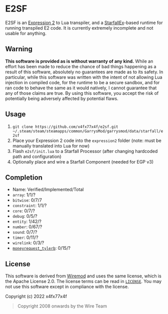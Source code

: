 # E2SF
E2SF is an [Expression 2](https://github.com/wiremod/wire/wiki/Expression-2) to Lua transpiler, and a [StarfallEx](https://github.com/thegrb93/StarfallEx)-based runtime for running transpiled E2 code. It is currently extremely incomplete and not usable for anything.

## Warning
**This software is provided as is without warranty of any kind.** While an effort has been made to reduce the chance of bad things happening as a result of this software, absolutely no guarantees are made as to its safety. In particular, while this software was written with the intent of not allowing Lua injection in compiled code, for the runtime to be a secure sandbox, and for ran code to behave the same as it would natively, I cannot guarantee that any of those claims are true. By using this software, you accept the risk of potentially being adversely affected by potential flaws.

## Usage
1. `git clone https://github.com/x4fx77x4f/e2sf.git ~/.steam/steam/steamapps/common/GarrysMod/garrysmod/data/starfall/e2sf`
2. Place your Expression 2 code into the `expression2` folder (note: must be manually translated into Lua for now)
3. Flash `e2sf/init.lua` to a Starfall Processor (after changing hardcoded path and configuration)
4. Optionally place and wire a Starfall Component (needed for EGP v3)

## Completion
- Name: Verified/Implemented/Total
- `array`: 1/1/?
- `bitwise`: 0/7/7
- `constraint`: 1/1/?
- `core`: 0/7/?
- `debug`: 0/5/?
- `entity`: 1/42/?
- `number`: 0/67/?
- `sound`: 0/7/?
- `timer`: 0/11/?
- `wirelink`: 0/3/?
- [`moneyrequest_tylerb`](https://github.com/TylerB260/moneyRequest-v1): 0/15/?

## License
This software is derived from [Wiremod](https://github.com/wiremod/wire) and uses the same license, which is the Apache License 2.0. The license terms can be read in [`LICENSE`](LICENSE). You may not use this software except in compliance with the license.

Copyright (c) 2022 x4fx77x4f

> Copyright 2008 onwards by the Wire Team
